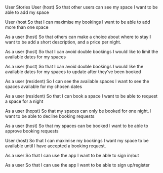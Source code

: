 User Stories
User (host)
So that other users can see my space
I want to be able to add my space

User (host
So that I can maximise my bookings
I want to be able to add more than one space

As a user (host)
So that others can make a choice about where to stay
I want to be add a short description, and a price per night.

As a user (host)
So that I can avoid double bookings
I would like to limit the available dates for my spaces

As a user (host)
So that I can avoid double bookings
I would like the available dates for my spaces to update after they’ve been booked

As a user (resident)
So I can see the available spaces
I want to see the spaces available for my chosen dates

As a user (resident)
So that I can book a space
I want to be able to request a space for a night

As a user (hopst)
So that my spaces can only be booked for one night.
I want to be able to decline booking requests

As a user (host)
So that my spaces can be booked
I want to be able to approve booking requests

User (host)
So that I can maximise my bookings
I want my space to be available until I have accepted a booking request.

As a user
So that I can use the app
I want to be able to sign in/out

As a user
So that I can use the app
I want to be able to sign up/register